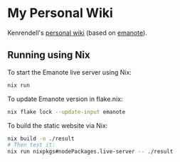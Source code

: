 # My Personal Wiki

Kenrendell's [personal wiki](https://kenrendell.github.io/kenrendell-wiki/) (based on [emanote](https://emanote.srid.ca/)).

## Running using Nix

To start the Emanote live server using Nix:

```sh
nix run
```

To update Emanote version in flake.nix:

```sh
nix flake lock --update-input emanote
```

To build the static website via Nix:

```sh
nix build -o ./result
# Then test it:
nix run nixpkgs#nodePackages.live-server -- ./result
```
